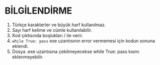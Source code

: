 # BİLGİLENDİRME

1. Türkçe karakterler ve büyük harf kullanılmaz.
2. Sayı harf kelime ve cümle kullanılabilir.
3. Kod çıktısında boşlukları / ile verir.
4. `while True: pass` exe uzantısının error vermemesi için kodun sonuna eklendi.
5. Dosya .exe uzantısına çekilmeyecekse while True: 
                                       pass     kısmı eklenmeyebilir.
